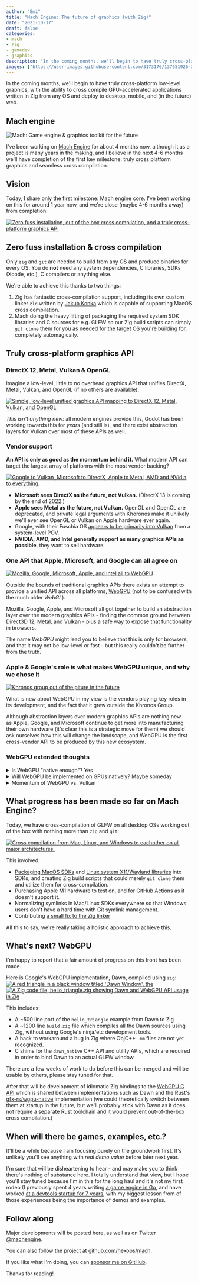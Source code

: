 ```yaml
---
author: "Emi"
title: "Mach Engine: The future of graphics (with Zig)"
date: "2021-10-17"
draft: false
categories:
- mach
- zig
- gamedev
- graphics
description: "In the coming months, we'll begin to have truly cross-platform low-level graphics, with the ability to cross compile GPU-accelerated applications written in Zig from any OS and deploy to desktop, mobile, and (in the future) web."
images: ["https://user-images.githubusercontent.com/3173176/137651926-3734c3b2-4875-47de-b42f-0ece854756f7.png"]
---
```


In the coming months, we'll begin to have truly cross-platform low-level graphics, with the ability to cross compile GPU-accelerated applications written in Zig from any OS and deploy to desktop, mobile, and (in the future) web.

## Mach engine

<img class="color-auto" alt="Mach: Game engine & graphics toolkit for the future" src="https://user-images.githubusercontent.com/3173176/137651926-3734c3b2-4875-47de-b42f-0ece854756f7.png">

I've been working on [Mach Engine](https://github.com/hexops/mach) for about 4 months now, although it as a project is many years in the making, and I believe in the next 4-6 months we'll have completion of the first key milestone: truly cross platform graphics and seamless cross compilation.

## Vision

Today, I share only the first milestone: Mach engine core. I've been working on this for around 1 year now, and we're close (maybe 4-6 months away) from completion:

<a class="imglink" href="https://user-images.githubusercontent.com/3173176/137649720-072ff7fe-323d-49c6-ae88-51344e04e3e5.png"><img class="color-auto" alt="Zero fuss installation, out of the box cross compilation, and a truly cross-platform graphics API" src="https://user-images.githubusercontent.com/3173176/137649720-072ff7fe-323d-49c6-ae88-51344e04e3e5.png"></a>

## Zero fuss installation & cross compilation

Only `zig` and `git` are needed to build from any OS and produce binaries for every OS. You do **not** need any system dependencies, C libraries, SDKs (Xcode, etc.), C compilers or anything else.

We're able to achieve this thanks to two things:

1. Zig has fantastic cross-compilation support, including its own custom linker `zld` written by [Jakub Konka](http://www.jakubkonka.com/) which is capable of supporting MacOS cross compilation.
2. Mach doing the heavy lifting of packaging the required system SDK libraries and C sources for e.g. GLFW so our Zig build scripts can simply `git clone` them for you as needed for the target OS you're building for, completely automagically.

## Truly cross-platform graphics API

### DirectX 12, Metal, Vulkan & OpenGL

Imagine a low-level, little to no overhead graphics API that unifies DirectX, Metal, Vulkan, and OpenGL (if no others are available):

<a class="imglink" href="https://user-images.githubusercontent.com/3173176/137646296-72ba698e-c710-4daf-aa75-222f8d717d00.png"><img class="color-auto" alt="Simple, low-level unified graphics API mapping to DirectX 12, Metal, Vulkan, and OpenGL" src="https://user-images.githubusercontent.com/3173176/137646296-72ba698e-c710-4daf-aa75-222f8d717d00.png"></a>

_This isn't anything new:_ all modern engines provide this, Godot has been working towards this for _years_ (and still is), and there exist abstraction layers for Vulkan over most of these APIs as well.

### Vendor support

**An API is only as good as the momentum behind it.** What modern API can target the largest array of platforms with the most vendor backing?

<a class="imglink" href="https://user-images.githubusercontent.com/3173176/137647361-3340e33a-9b2f-4c0d-aba5-6bb99ffd1cd8.png"><img class="color-auto" alt="Google to Vulkan, Microsoft to DirectX, Apple to Metal, AMD and NVidia to everything." src="https://user-images.githubusercontent.com/3173176/137647361-3340e33a-9b2f-4c0d-aba5-6bb99ffd1cd8.png"></a>

* **Microsoft sees DirectX as the future, not Vulkan.** (DirectX 13 is coming by the end of 2022.)
* **Apple sees Metal as the future, not Vulkan.** OpenGL and OpenCL are deprecated, and private legal arguments with Khoronos make it unlikely we'll ever see OpenGL or Vulkan on Apple hardware ever again.
* Google, with their Fuschia OS [appears to be primarily into Vulkan](https://fuchsia.dev/fuchsia-src/concepts/graphics/magma) from a system-level POV.
* **NVIDIA, AMD, and Intel generally support as many graphics APIs as possible**, they want to sell hardware.

### One API that Apple, Microsoft, and Google can all agree on

<a class="imglink" href="https://user-images.githubusercontent.com/3173176/137647342-abf2bde6-a8bb-4276-b072-95c279c5d92f.png"><img class="color-auto" alt="Mozilla, Google, Microsoft, Apple, and Intel all to WebGPU" src="https://user-images.githubusercontent.com/3173176/137647342-abf2bde6-a8bb-4276-b072-95c279c5d92f.png"></a>

Outside the bounds of traditional graphics APIs there exists an attempt to provide a unified API across all platforms, [WebGPU](https://en.wikipedia.org/wiki/WebGPU) (not to be confused with the much older _WebGL_).

Mozilla, Google, Apple, and Microsoft all got together to build an abstraction layer over the modern graphics APIs - finding the common ground between Direct3D 12, Metal, and Vulkan - plus a safe way to expose that functionality in browsers.

The name _WebGPU_ might lead you to believe that this is only for browsers, and that it may not be low-level or fast - but this really couldn't be further from the truth.

### Apple & Google's role is what makes WebGPU unique, and why we chose it

<a class="imglink" href="https://user-images.githubusercontent.com/3173176/137648560-e15820d7-6427-4ebd-95bb-c7c9f026477a.png"><img class="color-auto" alt="Khronos group out of the piture in the future" src="https://user-images.githubusercontent.com/3173176/137648560-e15820d7-6427-4ebd-95bb-c7c9f026477a.png"></a>

What is new about WebGPU in my view is the vendors playing key roles in its development, and the fact that it grew outside the Khronos Group.

Although abstraction layers over modern graphics APIs are nothing new - as Apple, Google, and Microsoft continue to get more into manufacturing their own hardware (it's clear this is a strategic move for them) we should ask ourselves how this will change the landscape, and WebGPU is the first cross-vendor API to be produced by this new ecosystem.

### WebGPU extended thoughts

<details>
<summary>Is WebGPU "native enough"? Yes</summary>

<p>For browsers, WebGPU will require sandboxing and validation layers. But in native uses, this can all be turned off, and the WebGPU developers are clearly thinking about this use case:</p>

<ul>
<li>Google's implementation of WebGPU, <a href="https://dawn.googlesource.com/dawn">Dawn</a>, can be configured to effectively turn off all browser sandboxing / validation that could harm performance due to its client/server architecture.</li>

<li>Mozilla / gfx-rs Rust engineers have published articles such as <a href="http://kvark.github.io/web/gpu/native/2020/05/03/point-of-webgpu-native.html">"The point of WebGPU on native"</a>.</li>
</ul>

<p>As for the quality of implementations, we could compare the amount of resources going into e.g. Google's WebGPU implementation vs. the amount of resources going into Unity/Unreal/MoltenVK/other graphics abstraction layers - but I suspect they're <em>about equal</em>.</p>

</details>

<details>
<summary>Will WebGPU be implemented on GPUs natively? Maybe someday</summary>

<p>Not anytime soon. We get some insight into this <a href="https://github.com/gpuweb/gpuweb/issues/847#issuecomment-642883924">via @kvark</a>, a WebGPU developer:</p>

<blockquote>
  <p>[...] We are not in Khronos, and therefore we have limited participation from IHVs (only Intel and Apple are active). WebGPU was never designed to be implemented by the drivers. I mean, it would totally be rad, in the context of how usable WebGPU <a href="http://kvark.github.io/web/gpu/native/2020/05/03/point-of-webgpu-native.html">can be on native</a>, but it couldn't be the requirement from the start.</p>
</blockquote>

<p>But as WebGPU usage grows or even becomes prodominate due to it being the most powerful API in browsers, and as Microsoft, Google, and Apple continue to develop their own hardware - I think it's not unreasonable to think that it's possible some day WebGPU will be an even more direct 1:1 mapping between a cross-platform API and low-level APIs, more direct than Vulkan abstraction layers such as MoltenVK (which is required to get Vulkan working on top of MacOS's Metal API) - with the potential that some vendor starts asking "what would a GPU native WebGPU implementation look like?"</p>

</details>

<details>
<summary>Momentum of WebGPU vs. Vulkan</summary>

<p>To <a href="https://news.ycombinator.com/item?id=23090432">quote</a> <a href="http://kvark.github.io/about/">Dzmitry Malyshau / kvark</a>, a Mozilla engineer working on gfx-rs and WebGPU:</p>

<blockquote>
  <p>At some point, it comes down to the amount of momentum behind the API. In case of WebGPU, we have strong support from Intel and Apple, which are hardware vendors, as well as Google, who can influence mobile hardware vendors. We are making the specification and have resources to appropriately test it and develop the necessary workarounds. It's the quantity to quality transition that sometimes just needs to cross a certain threshold in order to succeed.</p>
</blockquote>

<p>According to some, Nvidia and AMD tend to develop new features with Microsoft as part of DirectX. Only then are they "ported" back to Vulkan and OpenGL. I think that says a lot.</p>

</details>

## What progress has been made so far on Mach Engine?

Today, we have cross-compilation of GLFW on all desktop OSs working out of the box with nothing more than `zig` and `git`:

<a class="imglink" href="https://user-images.githubusercontent.com/3173176/137650099-cd370046-eb43-4fe4-a72a-f54ebe3153c1.png"><img class="color-auto" alt="Cross compilation from Mac, Linux, and Windows to eachother on all major architectures." src="https://user-images.githubusercontent.com/3173176/137650099-cd370046-eb43-4fe4-a72a-f54ebe3153c1.png"></a>

This involved:

* [Packaging MacOS SDKs](https://github.com/hexops/sdk-macos-11.3) and [Linux system X11/Wayland libraries](https://github.com/hexops/sdk-linux-x86_64) into SDKs, and creating Zig build scripts that could merely `git clone` them and utilize them for cross-compilation.
* Purchasing Apple M1 hardware to test on, and for GitHub Actions as it doesn't support it.
* Normalizing symlinks in Mac/Linux SDKs everywhere so that Windows users don't have a hard time with Git symlink management.
* Contributing [a small fix to the Zig linker](https://github.com/ziglang/zig/pull/9734)

All this to say, we're really taking a holistic approach to achieve this.

## What's next? WebGPU

I'm happy to report that a fair amount of progress on this front has been made.

Here is Google's WebGPU implementation, Dawn, compiled using `zig`:
<a class="imglink" href="https://user-images.githubusercontent.com/3173176/137650403-290c6a94-7ee4-44be-8ed0-94f96adcde4e.png"><img alt="A red triangle in a black window titled 'Dawn Window', the" src="https://user-images.githubusercontent.com/3173176/137650403-290c6a94-7ee4-44be-8ed0-94f96adcde4e.png"></a>
<a class="imglink" href="https://user-images.githubusercontent.com/3173176/137650621-f304f20b-5f74-4a3d-956d-7feb3838351d.png"><img alt="A Zig code file, hello_triangle.zig showing Dawn and WebGPU API usage in Zig" src="https://user-images.githubusercontent.com/3173176/137650621-f304f20b-5f74-4a3d-956d-7feb3838351d.png"></a>

This includes:

* A ~500 line port of the `hello_triangle` example from Dawn to Zig
* A ~1200 line `build.zig` file which compiles all the Dawn sources using Zig, without using Google's ninja/etc development tools.
* A hack to workaround a bug in Zig where ObjC++ `.mm` files are not yet recognized.
* C shims for the `dawn_native` C++ API and utility APIs, which are required in order to bind Dawn to an actual GLFW window.

There are a few weeks of work to do before this can be merged and will be usable by others, please stay tuned for that.

After that will be development of idiomatic Zig bindings to the [WebGPU C API](https://github.com/webgpu-native/webgpu-headers) which is shared between implementations such as Dawn and the Rust's [gfx-rs/wgpu-native](https://github.com/gfx-rs/wgpu-native) implementation (we could theoretically switch between them at startup in the future, but we'll probably stick with Dawn as it does not require a separate Rust toolchain and it would prevent out-of-the-box cross compilation.)

## When will there be games, examples, etc.?

It'll be a while because I am focusing purely on the groundwork first. It's unlikely you'll see anything with _real demo value_ before later next year.

I'm sure that will be disheartening to hear - and may make you to think there's nothing of substance here. I totally understand that view, but I hope you'll stay tuned because I'm in this for the long haul and it's not my first rodeo (I previously spent 4 years writing [a game engine in Go](https://azul3d.org), and have worked [at a devtools startup for 7 years](https://sourcegraph.com), with my biggest lesson from of those experiences being the importance of demos and examples.

## Follow along

Major developments will be posted here, as well as on Twitter [@machengine](https://twitter.com/machengine).

You can also follow the project at [github.com/hexops/mach](https://github.com/hexops/mach).

If you like what I'm doing, you can [sponsor me on GitHub](https://github.com/sponsors/emidoots).

Thanks for reading!

